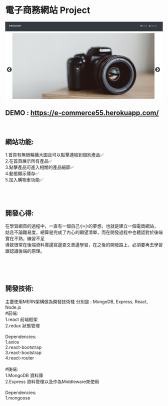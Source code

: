 # 電子商務網站 Project
![image](https://github.com/dracarys55/E-commerce/blob/main/%E6%93%B7%E5%8F%96.PNG)
<br/>
## DEMO : https://e-commerce55.herokuapp.com/

<br/>

## 網站功能: 
1.首頁有無限輪播大圖且可以點擊連結到個別產品✅ <br/>
2.在首頁展示所有產品✅ <br/>
3.點擊產品可進入相關的產品細節✅ <br/>
4.動態顯示庫存✅ <br/>
5.加入購物車功能✅<br/>
<br/>
<br/>
<br/>

## 開發心得:
在學習網頁的過程中，一直有一個自己小小的夢想，也就是建立一個電商網站， <br/>
姑且不論難易度，總算是完成了內心的願望清單，而在開發過程中也體認對於後端實在不熟，練習不足 <br/>
導致很常在後端資料庫邊寫邊查文章邊學習，在之後的開發路上，必須要再去學習跟認識後端的原理。<br/>



<br/><br/><br/>


## 開發技術:
主要使用MERN架構做為開發技術棧 分別是 :  MongoDB, Express, React, Node.js  <br/>
#前端: <br/>
1.react 前端框架  <br/>
2.redux 狀態管理 <br/>
<br/>
Dependencies: <br/>
1.axios <br/>
2.react-bootstrap <br/>
3.react-bootstrap <br/>
4.react-router <br/>
<br/>
#後端: <br/>
1.MongoDB 資料庫 <br/>
2.Express 資料管理以及作為Middleware來使用 <br/>
 <br/>
Dependencies: <br/>
1.mongoose <br/>
